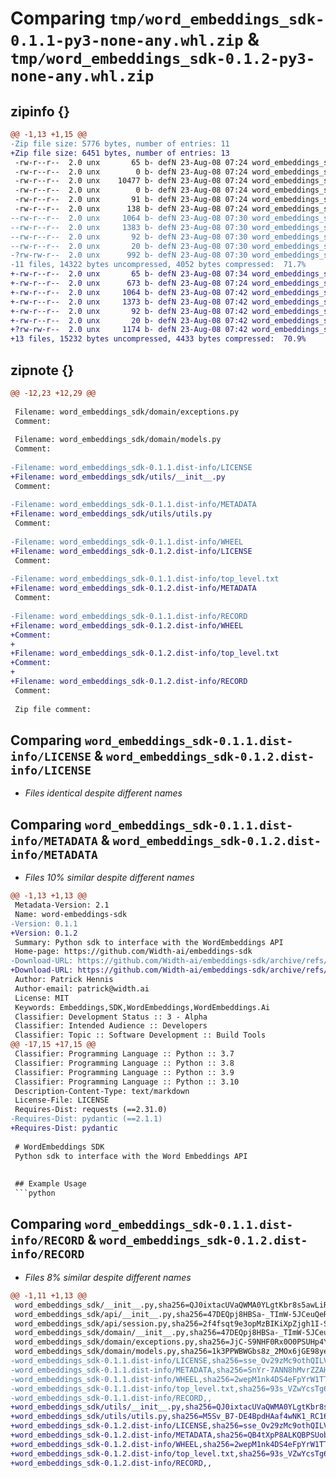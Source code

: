 # Comparing `tmp/word_embeddings_sdk-0.1.1-py3-none-any.whl.zip` & `tmp/word_embeddings_sdk-0.1.2-py3-none-any.whl.zip`

## zipinfo {}

```diff
@@ -1,13 +1,15 @@
-Zip file size: 5776 bytes, number of entries: 11
+Zip file size: 6451 bytes, number of entries: 13
 -rw-r--r--  2.0 unx       65 b- defN 23-Aug-08 07:24 word_embeddings_sdk/__init__.py
 -rw-r--r--  2.0 unx        0 b- defN 23-Aug-08 07:24 word_embeddings_sdk/api/__init__.py
 -rw-r--r--  2.0 unx    10477 b- defN 23-Aug-08 07:24 word_embeddings_sdk/api/session.py
 -rw-r--r--  2.0 unx        0 b- defN 23-Aug-08 07:24 word_embeddings_sdk/domain/__init__.py
 -rw-r--r--  2.0 unx       91 b- defN 23-Aug-08 07:24 word_embeddings_sdk/domain/exceptions.py
 -rw-r--r--  2.0 unx      138 b- defN 23-Aug-08 07:24 word_embeddings_sdk/domain/models.py
--rw-r--r--  2.0 unx     1064 b- defN 23-Aug-08 07:30 word_embeddings_sdk-0.1.1.dist-info/LICENSE
--rw-r--r--  2.0 unx     1383 b- defN 23-Aug-08 07:30 word_embeddings_sdk-0.1.1.dist-info/METADATA
--rw-r--r--  2.0 unx       92 b- defN 23-Aug-08 07:30 word_embeddings_sdk-0.1.1.dist-info/WHEEL
--rw-r--r--  2.0 unx       20 b- defN 23-Aug-08 07:30 word_embeddings_sdk-0.1.1.dist-info/top_level.txt
-?rw-rw-r--  2.0 unx      992 b- defN 23-Aug-08 07:30 word_embeddings_sdk-0.1.1.dist-info/RECORD
-11 files, 14322 bytes uncompressed, 4052 bytes compressed:  71.7%
+-rw-r--r--  2.0 unx       65 b- defN 23-Aug-08 07:34 word_embeddings_sdk/utils/__init__.py
+-rw-r--r--  2.0 unx      673 b- defN 23-Aug-08 07:24 word_embeddings_sdk/utils/utils.py
+-rw-r--r--  2.0 unx     1064 b- defN 23-Aug-08 07:42 word_embeddings_sdk-0.1.2.dist-info/LICENSE
+-rw-r--r--  2.0 unx     1373 b- defN 23-Aug-08 07:42 word_embeddings_sdk-0.1.2.dist-info/METADATA
+-rw-r--r--  2.0 unx       92 b- defN 23-Aug-08 07:42 word_embeddings_sdk-0.1.2.dist-info/WHEEL
+-rw-r--r--  2.0 unx       20 b- defN 23-Aug-08 07:42 word_embeddings_sdk-0.1.2.dist-info/top_level.txt
+?rw-rw-r--  2.0 unx     1174 b- defN 23-Aug-08 07:42 word_embeddings_sdk-0.1.2.dist-info/RECORD
+13 files, 15232 bytes uncompressed, 4433 bytes compressed:  70.9%
```

## zipnote {}

```diff
@@ -12,23 +12,29 @@
 
 Filename: word_embeddings_sdk/domain/exceptions.py
 Comment: 
 
 Filename: word_embeddings_sdk/domain/models.py
 Comment: 
 
-Filename: word_embeddings_sdk-0.1.1.dist-info/LICENSE
+Filename: word_embeddings_sdk/utils/__init__.py
 Comment: 
 
-Filename: word_embeddings_sdk-0.1.1.dist-info/METADATA
+Filename: word_embeddings_sdk/utils/utils.py
 Comment: 
 
-Filename: word_embeddings_sdk-0.1.1.dist-info/WHEEL
+Filename: word_embeddings_sdk-0.1.2.dist-info/LICENSE
 Comment: 
 
-Filename: word_embeddings_sdk-0.1.1.dist-info/top_level.txt
+Filename: word_embeddings_sdk-0.1.2.dist-info/METADATA
 Comment: 
 
-Filename: word_embeddings_sdk-0.1.1.dist-info/RECORD
+Filename: word_embeddings_sdk-0.1.2.dist-info/WHEEL
+Comment: 
+
+Filename: word_embeddings_sdk-0.1.2.dist-info/top_level.txt
+Comment: 
+
+Filename: word_embeddings_sdk-0.1.2.dist-info/RECORD
 Comment: 
 
 Zip file comment:
```

## Comparing `word_embeddings_sdk-0.1.1.dist-info/LICENSE` & `word_embeddings_sdk-0.1.2.dist-info/LICENSE`

 * *Files identical despite different names*

## Comparing `word_embeddings_sdk-0.1.1.dist-info/METADATA` & `word_embeddings_sdk-0.1.2.dist-info/METADATA`

 * *Files 10% similar despite different names*

```diff
@@ -1,13 +1,13 @@
 Metadata-Version: 2.1
 Name: word-embeddings-sdk
-Version: 0.1.1
+Version: 0.1.2
 Summary: Python sdk to interface with the WordEmbeddings API
 Home-page: https://github.com/Width-ai/embeddings-sdk
-Download-URL: https://github.com/Width-ai/embeddings-sdk/archive/refs/tags/v0.1.1.tar.gz
+Download-URL: https://github.com/Width-ai/embeddings-sdk/archive/refs/tags/v0.1.2.tar.gz
 Author: Patrick Hennis
 Author-email: patrick@width.ai
 License: MIT
 Keywords: Embeddings,SDK,WordEmbeddings,WordEmbeddings.Ai
 Classifier: Development Status :: 3 - Alpha
 Classifier: Intended Audience :: Developers
 Classifier: Topic :: Software Development :: Build Tools
@@ -17,15 +17,15 @@
 Classifier: Programming Language :: Python :: 3.7
 Classifier: Programming Language :: Python :: 3.8
 Classifier: Programming Language :: Python :: 3.9
 Classifier: Programming Language :: Python :: 3.10
 Description-Content-Type: text/markdown
 License-File: LICENSE
 Requires-Dist: requests (==2.31.0)
-Requires-Dist: pydantic (==2.1.1)
+Requires-Dist: pydantic
 
 # WordEmbeddings SDK
 Python sdk to interface with the Word Embeddings API
 
 
 ## Example Usage
 ```python
```

## Comparing `word_embeddings_sdk-0.1.1.dist-info/RECORD` & `word_embeddings_sdk-0.1.2.dist-info/RECORD`

 * *Files 8% similar despite different names*

```diff
@@ -1,11 +1,13 @@
 word_embeddings_sdk/__init__.py,sha256=QJ0ixtacUVaQWMA0YLgtKbr8s5awLiRQaQ8Mv5yZWLI,65
 word_embeddings_sdk/api/__init__.py,sha256=47DEQpj8HBSa-_TImW-5JCeuQeRkm5NMpJWZG3hSuFU,0
 word_embeddings_sdk/api/session.py,sha256=2f4fsqt9e3opMzBIKiXpZjgh1I-SmGD9iNIdSIWxpZc,10477
 word_embeddings_sdk/domain/__init__.py,sha256=47DEQpj8HBSa-_TImW-5JCeuQeRkm5NMpJWZG3hSuFU,0
 word_embeddings_sdk/domain/exceptions.py,sha256=JjC-S9NHF0Rx0O0PSUHp4YTyW-wvjIuak9EiPt6LtaA,91
 word_embeddings_sdk/domain/models.py,sha256=1k3PPWBWGbs8z_2MOx6jGE98yeZShQnyCejkW-_158c,138
-word_embeddings_sdk-0.1.1.dist-info/LICENSE,sha256=sse_Ov29zMc9othQILVxu2BIBiydJyd-ppGKG88QwlQ,1064
-word_embeddings_sdk-0.1.1.dist-info/METADATA,sha256=SnYr-7ANN8hMvrZZAHQGmClY6ajBgZpZpjuHIsqB8Cc,1383
-word_embeddings_sdk-0.1.1.dist-info/WHEEL,sha256=2wepM1nk4DS4eFpYrW1TTqPcoGNfHhhO_i5m4cOimbo,92
-word_embeddings_sdk-0.1.1.dist-info/top_level.txt,sha256=93s_VZwYcsTg6DB3GtlNIW9Ioz8N8K7xKPZRbybaKtk,20
-word_embeddings_sdk-0.1.1.dist-info/RECORD,,
+word_embeddings_sdk/utils/__init__.py,sha256=QJ0ixtacUVaQWMA0YLgtKbr8s5awLiRQaQ8Mv5yZWLI,65
+word_embeddings_sdk/utils/utils.py,sha256=M5Sv_B7-DE4BpdHAaf4wNK1_RC16EqQhh4tkD5R2doY,673
+word_embeddings_sdk-0.1.2.dist-info/LICENSE,sha256=sse_Ov29zMc9othQILVxu2BIBiydJyd-ppGKG88QwlQ,1064
+word_embeddings_sdk-0.1.2.dist-info/METADATA,sha256=QB4tXpP8ALKQBPSUobHxhEZ1-vTqKr0k8ZO8whxqBbo,1373
+word_embeddings_sdk-0.1.2.dist-info/WHEEL,sha256=2wepM1nk4DS4eFpYrW1TTqPcoGNfHhhO_i5m4cOimbo,92
+word_embeddings_sdk-0.1.2.dist-info/top_level.txt,sha256=93s_VZwYcsTg6DB3GtlNIW9Ioz8N8K7xKPZRbybaKtk,20
+word_embeddings_sdk-0.1.2.dist-info/RECORD,,
```


